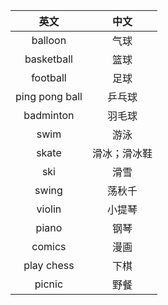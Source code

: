 |英文|中文|
|:---:|:---:|
| balloon | 气球 |
| basketball | 篮球 |
| football | 足球 |
| ping pong ball | 乒乓球 |
| badminton | 羽毛球 |
| swim | 游泳 |
| skate | 滑冰；滑冰鞋 |
| ski | 滑雪 |
| swing | 荡秋千 |
| violin | 小提琴 |
| piano | 钢琴 |
| comics | 漫画 |
| play chess | 下棋 |
| picnic | 野餐 |
